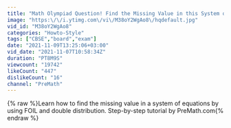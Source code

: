 ```yaml
---
title: "Math Olympiad Question! Find the Missing Value in this System of Equations | Step-by-Step Tutorial"
image: "https:\/\/i.ytimg.com\/vi\/M38oY2WgAo8\/hqdefault.jpg"
vid_id: "M38oY2WgAo8"
categories: "Howto-Style"
tags: ["CBSE","board","exam"]
date: "2021-11-09T13:25:06+03:00"
vid_date: "2021-11-07T10:58:34Z"
duration: "PT8M9S"
viewcount: "19742"
likeCount: "447"
dislikeCount: "16"
channel: "PreMath"
---
```

{% raw %}Learn how to find the missing value in a system of equations by using FOIL and double distribution. Step-by-step tutorial by PreMath.com{% endraw %}
